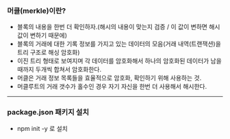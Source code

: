 ### 머클(merkle)이란?

- 블록의 내용을 한번 더 확인하자.(해시의 내용이 맞는지 검증 / 이 값이 변하면 해시값이 변하기 때문에)
- 블록의 거래에 대한 기록 정보를 가지고 있는 데이터의 모음(거래 내역(트랜잭션)을 트리 구조로 해싱 암호화)
- 이진 트리 형태로 보여지며 각 데이터를 암호화해서 하나의 암호화된 데이터가 남을때까지 두개씩 합쳐서 암호화한다.
- 머클은 거래 정보 목록들을 효율적으로 암호화, 확인하기 위해 사용하는 것.
- 머클루트의 거래 갯수가 홀수인 경우 자기 자신을 한번 더 사용해서 해시한다.

---

### package.json 패키지 설치

- npm init -y 로 설치

